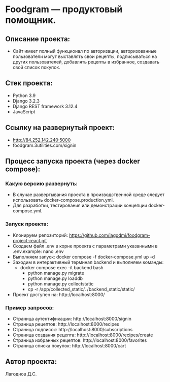 # Foodgram — продуктовый помощник.
## Описание проекта:
- Сайт имеет полный функционал по авторизации, авторизованные пользователи могут выставлять свои рецепты, подписываться на других пользователей, добавлять рецепты в избранное, создавать свой список покупок.
## Стек проекта:
- Python 3.9
- Django 3.2.3
- Django REST framework 3.12.4
- JavaScript
## Cсылку на развернутый проект:
- http://84.252.142.240:5000
- foodgram.3utilities.com/signin
## Процесс запуска проекта (через docker compose):
### Какую версию развернуть:
- В случае развертывания проекта в производственной среде следует использовать docker-compose.production.yml.
- Для разработки, тестирования или демонстрации концепции docker-compose.yml.
### Запуск проекта:
- Клонируем репозиторий:
    https://github.com/lagodmi/foodgram-project-react.git
- Создаем файл .env в корне проекта c параметрами указанными в .env.example:
    nano .env
- Выполняем запуск:
    docker compose -f docker-compose.yml up -d
- Заходим в интерактивный терминал backend и выполняем команды:
    - docker compose exec -it backend bash
        - python manage.py migrate
        - python manage.py loaddb
        - python manage.py collectstatic
        - cp -r /app/collected_static/. /backend_static/static/
- Проект доступен на:
    http://localhost:8000/
### Пример запросов:
- Cтраница аутентификации:
    http://localhost:8000/signin
- Страница рецептов:
    http://localhost:8000/recipes
- Страница подписок:
    http://localhost:8000/subscriptions
- Страница создания рецепта:
    http://localhost:8000/recipes/create
- Страница избранных рецептов:
    http://localhost:8000/favorites
- Страница списка покупок:
    http://localhost:8000/cart
## Автор проекта:
Лагоднов Д.С.
